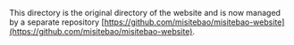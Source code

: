 This directory is the original directory of the website and is now managed by a separate repository [https://github.com/misitebao/misitebao-website](https://github.com/misitebao/misitebao-website).
